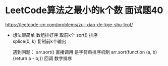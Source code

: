 # LeetCode算法之最小的k个数   面试题40
https://leetcode-cn.com/problems/zui-xiao-de-kge-shu-lcof/

- 想法很简单   数组排好序 取前k个
    sort()  排序   
    splice(0, k) 复制前k个输出

    遇到问题：
        arr.sort()  直接调用 是字符串排序机制
        arr.sort(function (a, b) {return a - b;}) 回调 数字排序
